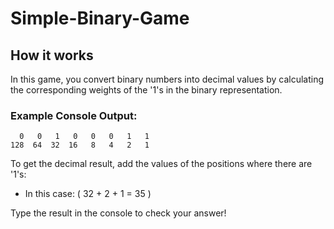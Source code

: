 # Simple-Binary-Game
 
## How it works
In this game, you convert binary numbers into decimal values by calculating the corresponding weights of the '1's in the binary representation.

### Example Console Output:
```
  0   0   1   0   0   0   1   1
128  64  32  16   8   4   2   1
```

To get the decimal result, add the values of the positions where there are '1's:
- In this case: \( 32 + 2 + 1 = 35 \)

Type the result in the console to check your answer!

